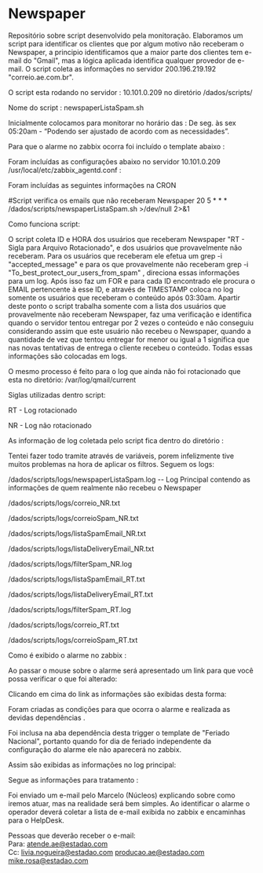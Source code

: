 # Newspaper
Repositório sobre script desenvolvido pela monitoração.
Elaboramos um script para identificar os clientes que por algum motivo não receberam o Newspaper, a principio identificamos que a maior parte dos clientes tem e-mail do "Gmail", mas a lógica aplicada identifica qualquer provedor de e-mail. O script coleta as informações no servidor 200.196.219.192 "correio.ae.com.br".



O script esta rodando no servidor : 10.101.0.209 no diretório /dados/scripts/

 

Nome do script : newspaperListaSpam.sh

 

Inicialmente colocamos para monitorar no horário das : De seg. às sex  05:20am -  “Podendo ser ajustado de acordo com as necessidades”.

Para que o alarme no zabbix ocorra foi incluído o template abaixo :

Foram incluídas as configurações abaixo no servidor 10.101.0.209 /usr/local/etc/zabbix_agentd.conf : 
 
Foram incluídas as seguintes informações na CRON

#Script verifica os emails que não receberam Newspaper
20 5 * * * /dados/scripts/newspaperListaSpam.sh >/dev/null 2>&1
 
Como funciona script: 

O script coleta ID e HORA dos usuários que receberam Newspaper "RT - Sigla para Arquivo Rotacionado", e dos usuários que provavelmente não receberam. Para os usuários que receberam ele efetua um grep -i "accepted_message" e para os que provavelmente não receberam grep -i "To_best_protect_our_users_from_spam" , direciona essas informações para um log. Após isso faz um FOR e para cada ID encontrado ele procura o EMAIL pertencente à esse ID, e através de TIMESTAMP coloca no log somente os usuários que receberam o conteúdo após 03:30am. Apartir deste ponto o script trabalha somente com a lista dos usuários que provavelmente não receberam Newspaper, faz uma verificação e identifica quando o servidor tentou entregar por 2 vezes o conteúdo e não conseguiu considerando assim que este usuário não recebeu o Newspaper, quando a quantidade de vez que tentou entregar for menor ou igual a 1 significa que nas novas tentativas de entrega o cliente recebeu o conteúdo. Todas essas informações são colocadas em logs.

O mesmo processo é feito para o log que ainda não foi rotacionado que esta no diretório: /var/log/qmail/current

Siglas utilizadas dentro script: 

RT - Log rotacionado

NR - Log não rotacionado

As informação de log coletada  pelo script fica dentro do diretório : 

Tentei fazer todo tramite através de variáveis, porem infelizmente tive muitos problemas na hora de aplicar os filtros. Seguem os logs:

/dados/scripts/logs/newspaperListaSpam.log -- Log Principal contendo as informações de quem realmente não recebeu o Newspaper  

/dados/scripts/logs/correio_NR.txt

/dados/scripts/logs/correioSpam_NR.txt

/dados/scripts/logs/listaSpamEmail_NR.txt

/dados/scripts/logs/listaDeliveryEmail_NR.txt

/dados/scripts/logs/filterSpam_NR.log



/dados/scripts/logs/listaSpamEmail_RT.txt

/dados/scripts/logs/listaDeliveryEmail_RT.txt

/dados/scripts/logs/filterSpam_RT.log

/dados/scripts/logs/correio_RT.txt

/dados/scripts/logs/correioSpam_RT.txt

Como é exibido o alarme no zabbix :

Ao passar o mouse sobre o alarme será apresentado um link para que você possa verificar o que foi alterado:

Clicando em cima do link as informações são exibidas desta forma:

Foram criadas as condições para que ocorra o alarme e realizada as devidas dependências . 

Foi inclusa na aba dependência desta trigger o template de "Feriado Nacional", portanto quando for dia de feriado independente da configuração do alarme ele não aparecerá no zabbix.


Assim são exibidas as informações no log principal:

 Segue as informações para tratamento :

 Foi enviado um e-mail pelo Marcelo (Núcleos) explicando sobre como iremos atuar, mas na realidade será bem simples. Ao identificar o alarme o operador deverá coletar a lista de e-mail exibida no zabbix e encaminhas para o HelpDesk.

Pessoas que deverão receber o e-mail:  
Para: atende.ae@estadao.com   
Cc: livia.nogueira@estadao.com producao.ae@estadao.com mike.rosa@estadao.com   
